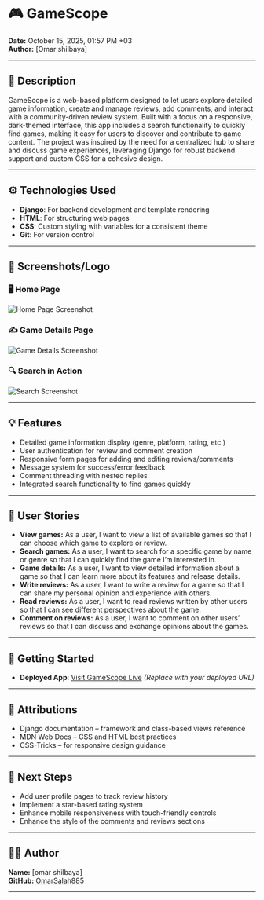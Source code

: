 # 🎮 GameScope

**Date:** October 15, 2025, 01:57 PM +03  
**Author:** [Omar shilbaya]  

---

## 📝 Description

GameScope is a web-based platform designed to let users explore detailed game information, create and manage reviews, add comments, and interact with a community-driven review system. Built with a focus on a responsive, dark-themed interface, this app includes a search functionality to quickly find games, making it easy for users to discover and contribute to game content. The project was inspired by the need for a centralized hub to share and discuss game experiences, leveraging Django for robust backend support and custom CSS for a cohesive design.

---

## ⚙️ Technologies Used
- **Django**: For backend development and template rendering  
- **HTML**: For structuring web pages  
- **CSS**: Custom styling with variables for a consistent theme  
- **Git**: For version control  

---

## 📸 Screenshots/Logo

### 🖥️ Home Page  
![Home Page Screenshot](.gamescope_app/static/images/home1.png)


### ✍️ Game Details Page  
![Game Details Screenshot](.gamescope_app/static/images/game_details.png)


### 🔍 Search in Action  
![Search Screenshot](.gamescope_app/static/images/search.png)




---

## 💡 Features
- Detailed game information display (genre, platform, rating, etc.)  
- User authentication for review and comment creation  
- Responsive form pages for adding and editing reviews/comments  
- Message system for success/error feedback  
- Comment threading with nested replies  
- Integrated search functionality to find games quickly  

---

## 📝 User Stories
- **View games:** As a user, I want to view a list of available games so that I can choose which game to explore or review.  
- **Search games:** As a user, I want to search for a specific game by name or genre so that I can quickly find the game I’m interested in.  
- **Game details:** As a user, I want to view detailed information about a game so that I can learn more about its features and release details.  
- **Write reviews:** As a user, I want to write a review for a game so that I can share my personal opinion and experience with others.  
- **Read reviews:** As a user, I want to read reviews written by other users so that I can see different perspectives about the game.  
- **Comment on reviews:** As a user, I want to comment on other users’ reviews so that I can discuss and exchange opinions about the games.

---

## 🚀 Getting Started
- **Deployed App**: [Visit GameScope Live](https://example.com/gamescope) *(Replace with your deployed URL)*  

---

## 🙌 Attributions
- Django documentation – framework and class-based views reference  
- MDN Web Docs – CSS and HTML best practices  
- CSS-Tricks – for responsive design guidance  


---


## 🔮 Next Steps
- Add user profile pages to track review history  
- Implement a star-based rating system  
- Enhance mobile responsiveness with touch-friendly controls  
- Enhance the style of the comments and reviews sections 

---

## 🧑‍💻 Author
**Name:** [omar shilbaya]  
**GitHub:** [OmarSalah885](https://github.com/OmarSalah885)

---